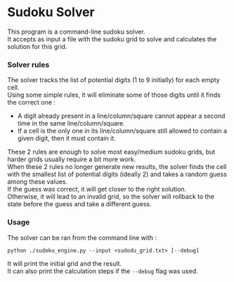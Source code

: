 # Sudoku Solver

This program is a command-line sudoku solver.  
It accepts as input a file with the sudoku grid to solve and calculates the solution for this grid.

### Solver rules

The solver tracks the list of potential digits (1 to 9 initially) for each empty cell.  
Using some simple rules, it will eliminate some of those digits until it finds the correct one :

 * A digit already present in a line/column/square cannot appear a second time in the same line/column/square.
 * If a cell is the only one in its line/column/square still allowed to contain a given digit, then it must contain it.
 
These 2 rules are enough to solve most easy/medium sudoku grids, but harder grids usually require a bit more work.  
When these 2 rules no longer generate new results, the solver finds the cell with the smallest list of potential digits (ideally 2) and takes a random guess among these values.   
If the guess was correct, it will get closer to the right solution.  
Otherwise, it will lead to an invalid grid, so the solver will rollback to the state before the guess and take a different guess.

### Usage

The solver can be ran from the command line with :
```
python ./sudoku_engine.py --input <sudodu_grid.txt> [--debug]
```

It will print the initial grid and the result.  
It can also print the calculation steps if the `--debug` flag was used.